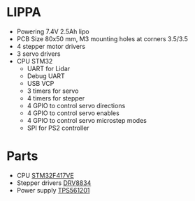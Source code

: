 LIPPA
=====

* Powering 7.4V 2.5Ah lipo
* PCB Size 80x50 mm, M3 mounting holes at corners 3.5/3.5
* 4 stepper motor drivers
* 3 servo drivers
* CPU STM32
  * UART for Lidar
  * Debug UART
  * USB VCP
  * 3 timers for servo
  * 4 timers for stepper
  * 4 GPIO to control servo directions
  * 4 GPIO to control servo enables
  * 4 GPIO to control servo microstep modes
  * SPI for PS2 controller

Parts
===== 
* CPU [STM32F417VE](http://www.st.com/content/ccc/resource/technical/document/datasheet/98/9f/89/73/01/b1/48/98/DM00035129.pdf/files/DM00035129.pdf/jcr:content/translations/en.DM00035129.pdf)
* Stepper drivers [DRV8834](http://www.ti.com/lit/ds/symlink/drv8834.pdf)
* Power supply [TPS561201](http://www.ti.com/lit/ds/symlink/tps561201.pdf)
